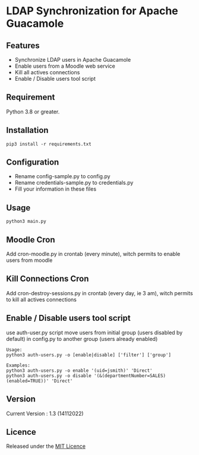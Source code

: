# LDAP Synchronization for Apache Guacamole #

## Features ##

- Synchronize LDAP users in Apache Guacamole
- Enable users from a Moodle web service
- Kill all actives connections
- Enable / Disable users tool script

## Requirement ##

Python 3.8 or greater.

## Installation ##

    pip3 install -r requirements.txt

## Configuration ##

- Rename config-sample.py to config.py
- Rename credentials-sample.py to credentials.py
- Fill your information in these files

## Usage ##

    python3 main.py

## Moodle Cron ##

Add cron-moodle.py in crontab (every minute), witch permits to enable users from moodle

## Kill Connections Cron ##

Add cron-destroy-sessions.py in crontab (every day, ie 3 am), witch permits to kill all actives connections

## Enable / Disable users tool script ##

use auth-user.py script move users from initial group (users disabled by default) in config.py 
to another group (users already enabled)

    Usage: 
    python3 auth-users.py -o [enable|disable] ['filter'] ['group']

    Examples:
    python3 auth-users.py -o enable '(uid=jsmith)' 'Direct'
    python3 auth-users.py -o disable '(&(departmentNumber=SALES)(enabled=TRUE))' 'Direct'

## Version ##

Current Version : 1.3 (14112022)

## Licence ##

Released under the [MIT Licence](https://opensource.org/licenses/MIT)
